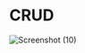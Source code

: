 # CRUD
![Screenshot (10)](https://github.com/allfarisyii/CRUD/assets/145305224/718bc167-8962-4ec8-9cb9-3b2b900def34)
